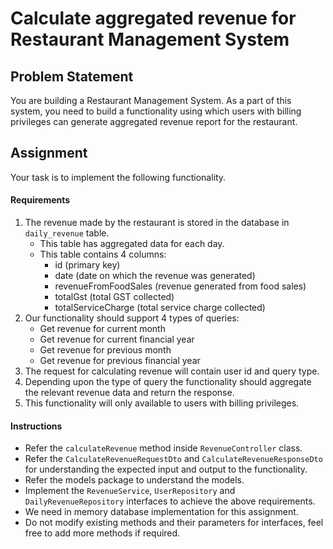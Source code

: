 # Calculate aggregated revenue for Restaurant Management System

## Problem Statement

You are building a Restaurant Management System. As a part of this system, you need to build a functionality using which users with billing privileges can generate aggregated revenue report for the restaurant.

## Assignment

Your task is to implement the following functionality.

#### Requirements

1. The revenue made by the restaurant is stored in the database in `daily_revenue` table.
    * This table has aggregated data for each day.
    * This table contains 4 columns:
      - id (primary key)
      - date (date on which the revenue was generated)
      - revenueFromFoodSales (revenue generated from food sales)
      - totalGst (total GST collected)
      - totalServiceCharge (total service charge collected)
2. Our functionality should support 4 types of queries:
   * Get revenue for current month
   * Get revenue for current financial year
   * Get revenue for previous month
   * Get revenue for previous financial year
3. The request for calculating revenue will contain user id and query type.
4. Depending upon the type of query the functionality should aggregate the relevant revenue data and return the response.
5. This functionality will only available to users with billing privileges.

#### Instructions

* Refer the `calculateRevenue` method inside `RevenueController` class.
* Refer the `CalculateRevenueRequestDto` and `CalculateRevenueResponseDto` for understanding the expected input and output to the functionality.
* Refer the models package to understand the models.
* Implement the `RevenueService`, `UserRepository` and `DailyRevenueRepository` interfaces to achieve the above requirements.
* We need in memory database implementation for this assignment.
* Do not modify existing methods and their parameters for interfaces, feel free to add more methods if required.